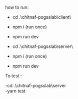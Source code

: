 how to run: 

- cd .\chitnaf-pogsslab\client\
- npm i (run once)
- npm run dev

- cd .\chitnaf-pogsslab\server\
- npm i (run once)
- npm run dev


To test :

-cd .\chitnaf-pogsslab\server\
-yarn test

